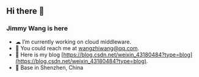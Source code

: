 ## Hi there 👋
### Jimmy Wang is here
- ☁  I’m currently working on cloud middleware.
- 📩 You could reach me at wangzhiwang@qq.com.
- 👯 Here is my blog [https://blog.csdn.net/weixin_43180484?type=blog](https://blog.csdn.net/weixin_43180484?type=blog).
- 🌱 Base in Shenzhen, China
